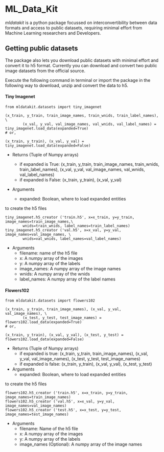 # ML_Data_Kit

*mldatakit* is a python package focussed on interconvertibility between data formats and access to public datasets, requiring minimal effort from Machine Learning researchers and Developers.

## Getting public datasets

The package also lets you download public datasets with minimal effort and convert it to h5 format. Currently you can download and convert two public image datasets from the official source.

Execute the following command in terminal or import the package in the following way to download, unzip and convert the data to h5.

#### Tiny Imagenet  
  

```
from mldatakit.datasets import tiny_imagenet

(x_train, y_train, train_image_names, train_wnids, train_label_names), \
        (x_val, y_val, val_image_names, val_wnids, val_label_names) = tiny_imagenet.load_data(expanded=True)  
# or,

(x_train, y_train), (x_val, y_val) = tiny_imagenet.load_data(expanded=False)  
```
* Returns (Tuple of Numpy arrays)
    * if expanded is True: (x_train, y_train, train_image_names, train_wnids, train_label_names),
            (x_val, y_val, val_image_names, val_wnids, val_label_names)
    * if expanded is False: (x_train, y_train), (x_val, y_val)

* Arguments
    * expanded: Boolean, where to load expanded entities

to create the h5 files

```
tiny_imagenet.h5_creator ('train.h5', x=x_train, y=y_train, image_names=train_image_names,\
		wnids=train_wnids, label_names=train_label_names)
tiny_imagenet.h5_creator ('val.h5', x=x_val, y=y_val, image_names=val_image_names, \
		wnids=val_wnids, label_names=val_label_names)
```
* Arguments
    * filename: name of the h5 file 
    * x: A numpy array of the images
    * y: A numpy array of the labels
    * image_names: A numpy array of the image names
    * wnids: A numpy array of the wnids
    * label_names: A numpy array of the label names

#### Flowers102 


  
```
from mldatakit.datasets import flowers102

(x_train, y_train, train_image_names), (x_val, y_val, val_image_names), \
        (x_test, y_test, test_image_names) = flowers102.load_data(expanded=True)
# or,

(x_train, y_train), (x_val, y_val), (x_test, y_test) = flowers102.load_data(expanded=False)
```

* Returns (Tuple of Numpy arrays)
    * if expanded is true: (x_train, y_train, train_image_names),
            (x_val, y_val, val_image_names), (x_test, y_test, test_image_names)
    * if expanded is false: (x_train, y_train), (x_val, y_val), (x_test, y_test)
* Arguments
    * expanded: Boolean, where to load expanded entities

to create the h5 files

```
flowers102.h5_creator ('train.h5', x=x_train, y=y_train, image_names=train_image_names)
flowers102.h5_creator ('val.h5', x=x_val, y=y_val, image_names=val_image_names)
flowers102.h5_creator ('test.h5', x=x_test, y=y_test, image_names=test_image_names)
```
* Arguments
    * filename: Name of the h5 file 
    * x: A numpy array of the images
    * y: A numpy array of the labels
    * image_names (Optional): A numpy array of the image names
